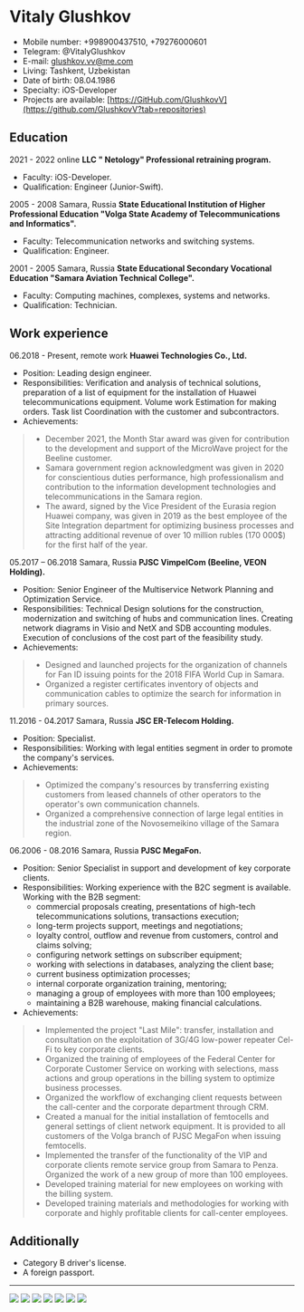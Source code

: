 # Vitaly Glushkov

- Mobile number:            +998900437510, +79276000601
- Telegram:                 @VitalyGlushkov
- E-mail:                   glushkov.vv@me.com
- Living:                   Tashkent, Uzbekistan
- Date of birth:            08.04.1986
- Specialty:                iOS-Developer
- Projects are available:   [https://GitHub.com/GlushkovV](https://github.com/GlushkovV?tab=repositories)

## Education

2021 - 2022 online
**LLC " Netology" Professional retraining program.**
- Faculty: iOS-Developer.
- Qualification: Engineer (Junior-Swift).

2005 - 2008 Samara, Russia
**State Educational Institution of Higher Professional Education "Volga State Academy of Telecommunications and Informatics".**
- Faculty: Telecommunication networks and switching systems.
- Qualification: Engineer.

2001 - 2005 Samara, Russia
**State Educational Secondary Vocational Education "Samara Aviation Technical College".**
- Faculty: Computing machines, complexes, systems and networks.
- Qualification: Technician.

## Work experience

06.2018 - Present, remote work
**Huawei Technologies Co., Ltd.**
- Position: Leading design engineer.
- Responsibilities: Verification and analysis of technical solutions, preparation of a list of equipment for the installation of Huawei telecommunications equipment. Volume work Estimation for making orders. Task list Coordination with the customer and subcontractors.
- Achievements:
> - December 2021, the Month Star award was given for contribution to the development and support of the MicroWave project for the Beeline customer.
> - Samara government region acknowledgment was given in 2020 for conscientious duties performance, high professionalism and contribution to the information development technologies and telecommunications in the Samara region.
> - The award, signed by the Vice President of the Eurasia region Huawei company, was given in 2019 as the best employee of the Site Integration department for optimizing business processes and attracting additional revenue of over 10 million rubles (170 000$) for the first half of the year.

05.2017 – 06.2018 Samara, Russia
**PJSС VimpelCom (Beeline, VEON Holding).**
- Position: Senior Engineer of the Multiservice Network Planning and Optimization Service.
- Responsibilities: Technical Design solutions for the construction, modernization and switching of hubs and communication lines. Creating network diagrams in Visio and NetX and SDB accounting modules. Execution of conclusions of the cost part of the feasibility study.
- Achievements:
> - Designed and launched projects for the organization of channels for Fan ID issuing points for the 2018 FIFA World Cup in Samara.
> - Organized a register certificates inventory of objects and communication cables to optimize the search for information in primary sources.

11.2016 - 04.2017 Samara, Russia
**JSC ER-Telecom Holding.**
- Position: Specialist.
- Responsibilities: Working with legal entities segment in order to promote the company's services.
- Achievements:
> - Optimized the company's resources by transferring existing customers from leased channels of other operators to the operator's own communication channels.
> - Organized a comprehensive connection of large legal entities in the industrial zone of the Novosemeikino village of the Samara region.

06.2006 - 08.2016 Samara, Russia
**PJSС MegaFon.**
- Position: Senior Specialist in support and development of key corporate clients.
- Responsibilities: Working experience with the B2C segment is available. Working with the B2B segment:
  - commercial proposals creating, presentations of high-tech telecommunications solutions, transactions execution; 
  - long-term projects support, meetings and negotiations; 
  - loyalty control, outflow and revenue from customers, control and claims solving; 
  - configuring network settings on subscriber equipment;
  - working with selections in databases, analyzing the client base;
  - current business optimization processes;
  - internal corporate organization training, mentoring;
  - managing a group of employees with more than 100 employees;
  - maintaining a B2B warehouse, making financial calculations.
- Achievements:
> - Implemented the project "Last Mile": transfer, installation and consultation on the exploitation of 3G/4G low-power repeater Cel-Fi to key corporate clients. 
> - Organized the training of employees of the Federal Center for Corporate Customer Service on working with selections, mass actions and group operations in the billing system to optimize business processes.
> - Organized the workflow of exchanging client requests between the call-center and the corporate department through CRM.
> - Created a manual for the initial installation of femtocells and general settings of client network equipment. It is provided to all customers of the Volga branch of PJSC MegaFon when issuing femtocells.
> - Implemented the transfer of the functionality of the VIP and corporate clients remote service group from Samara to Penza. Organized the work of a new group of more than 100 employees.
> - Developed training material for new employees on working with the billing system.
> - Developed training materials and methodologies for working with corporate and highly profitable clients for call-center employees.


## Additionally
- Category B driver's license.
- A foreign passport.


---

![](img/certificate.jpg)
![](img/diploma1.jpg)
![](img/diploma2.jpg)
![](img/gramota.jpeg)
![](img/IMG_1726.jpg)
![](img/war_heroes.jpeg)
![](img/foto.jpeg)
